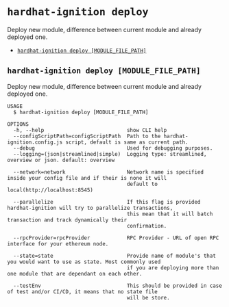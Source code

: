 `hardhat-ignition deploy`
=========================

Deploy new module, difference between current module and already deployed one.

* [`hardhat-ignition deploy [MODULE_FILE_PATH]`](#hardhat-ignition-deploy-module_file_path)

## `hardhat-ignition deploy [MODULE_FILE_PATH]`

Deploy new module, difference between current module and already deployed one.

```
USAGE
  $ hardhat-ignition deploy [MODULE_FILE_PATH]

OPTIONS
  -h, --help                           show CLI help
  --configScriptPath=configScriptPath  Path to the hardhat-ignition.config.js script, default is same as current path.
  --debug                              Used for debugging purposes.
  --logging=(json|streamlined|simple)  Logging type: streamlined, overview or json. default: overview

  --network=network                    Network name is specified inside your config file and if their is none it will
                                       default to local(http://localhost:8545)

  --parallelize                        If this flag is provided hardhat-ignition will try to parallelize transactions,
                                       this mean that it will batch transaction and track dynamically their
                                       confirmation.

  --rpcProvider=rpcProvider            RPC Provider - URL of open RPC interface for your ethereum node.

  --state=state                        Provide name of module's that you would want to use as state. Most commonly used
                                       if you are deploying more than one module that are dependant on each other.

  --testEnv                            This should be provided in case of test and/or CI/CD, it means that no state file
                                       will be store.
```
